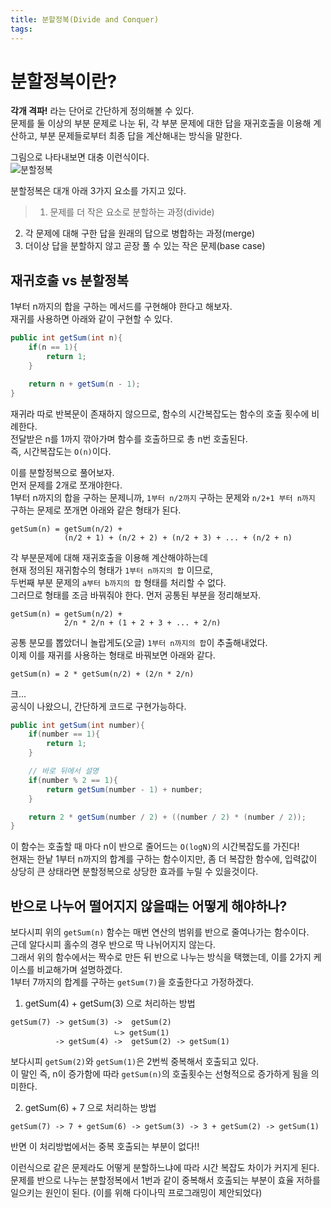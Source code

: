 ```yaml
---
title: 분할정복(Divide and Conquer)
tags:
---
```


# 분할정복이란?
**각개 격파!** 라는 단어로 간단하게 정의해볼 수 있다.  
문제를 둘 이상의 부분 문제로 나눈 뒤, 각 부분 문제에 대한 답을 재귀호출을 이용해 계산하고, 부분 문제들로부터 최종 답을 계산해내는 방식을 말한다.  

그림으로 나타내보면 대충 이런식이다.  
![분할정복](https://cloud2.zoolz.com/MyComputers/Images/Image.aspx?q=bT00MDcyNDcma2V5PTI3NTQwNTUxNDUmdHlwZT1sJno9MjAxOC8xMC8yMSAxOTo0OQ==)

분할정복은 대개 아래 3가지 요소를 가지고 있다.  
> 1. 문제를 더 작은 요소로 분할하는 과정(divide)  
2. 각 문제에 대해 구한 답을 원래의 답으로 병합하는 과정(merge)  
3. 더이상 답을 분할하지 않고 곧장 풀 수 있는 작은 문제(base case)  

## 재귀호출 vs 분할정복
1부터 n까지의 합을 구하는 메서드를 구현해야 한다고 해보자.  
재귀를 사용하면 아래와 같이 구현할 수 있다.  

```java
public int getSum(int n){
    if(n == 1){
        return 1;
    }

    return n + getSum(n - 1);
}
```

재귀라 따로 반복문이 존재하지 않으므로, 함수의 시간복잡도는 함수의 호출 횟수에 비례한다.  
전달받은 n를 1까지 깎아가며 함수를 호출하므로 총 n번 호출된다.  
즉, 시간복잡도는 `O(n)`이다.  

이를 분할정복으로 풀어보자.  
먼저 문제를 2개로 쪼개야한다.  
1부터 n까지의 합을 구하는 문제니까, `1부터 n/2까지` 구하는 문제와 `n/2+1 부터 n까지` 구하는 문제로 쪼개면 아래와 같은 형태가 된다.  

```
getSum(n) = getSum(n/2) + 
            (n/2 + 1) + (n/2 + 2) + (n/2 + 3) + ... + (n/2 + n)
```

각 부분문제에 대해 재귀호출을 이용해 계산해야하는데  
현재 정의된 재귀함수의 형태가 `1부터 n까지의 합` 이므로,  
두번째 부분 문제의 `a부터 b까지의 합` 형태를 처리할 수 없다.  
그러므로 형태를 조금 바꿔줘야 한다. 먼저 공통된 부분을 정리해보자.  

```
getSum(n) = getSum(n/2) + 
            2/n * 2/n + (1 + 2 + 3 + ... + 2/n)
```

공통 분모를 뽑았더니 놀랍게도(오글) `1부터 n까지의 합`이 추출해내었다.  
이제 이를 재귀를 사용하는 형태로 바꿔보면 아래와 같다.  

```
getSum(n) = 2 * getSum(n/2) + (2/n * 2/n)
```

크...  
공식이 나왔으니, 간단하게 코드로 구현가능하다.  

```java
public int getSum(int number){
    if(number == 1){
        return 1;
    }

    // 바로 뒤에서 설명
    if(number % 2 == 1){
        return getSum(number - 1) + number;
    }

    return 2 * getSum(number / 2) + ((number / 2) * (number / 2));
}
```

이 함수는 호출할 때 마다 n이 반으로 줄어드는 `O(logN)`의 시간복잡도를 가진다!  
현재는 한낱 1부터 n까지의 합계를 구하는 함수이지만, 좀 더 복잡한 함수에, 입력값이 상당히 큰 상태라면 분할정복으로 상당한 효과를 누릴 수 있을것이다.  
## 반으로 나누어 떨어지지 않을때는 어떻게 해야하나?
보다시피 위의 `getSum(n)` 함수는 매번 연산의 범위를 반으로 줄여나가는 함수이다.  
근데 알다시피 홀수의 경우 반으로 딱 나뉘어지지 않는다.  
그래서 위의 함수에서는 짝수로 만든 뒤 반으로 나누는 방식을 택했는데, 이를 2가지 케이스를 비교해가며 설명하겠다.  
1부터 7까지의 합계를 구하는 `getSum(7)`을 호출한다고 가정하겠다.  

1. getSum(4) + getSum(3) 으로 처리하는 방법  

```
getSum(7) -> getSum(3) ->  getSum(2)
                       ㄴ> getSum(1)
          -> getSum(4) ->  getSum(2) -> getSum(1)
```

보다시피 `getSum(2)`와 `getSum(1)`은 2번씩 중복해서 호출되고 있다.  
이 말인 즉, n이 증가함에 따라 `getSum(n)`의 호출횟수는 선형적으로 증가하게 됨을 의미한다.  

2. getSum(6) + 7 으로 처리하는 방법  

```
getSum(7) -> 7 + getSum(6) -> getSum(3) -> 3 + getSum(2) -> getSum(1)
```

반면 이 처리방법에서는 중복 호출되는 부분이 없다!!  

이런식으로 같은 문제라도 어떻게 분할하느냐에 따라 시간 복잡도 차이가 커지게 된다.  
문제를 반으로 나누는 분할정복에서 1번과 같이 중복해서 호출되는 부분이 효율 저하를 일으키는 원인이 된다. (이를 위해 다이나믹 프로그래밍이 제안되었다)  